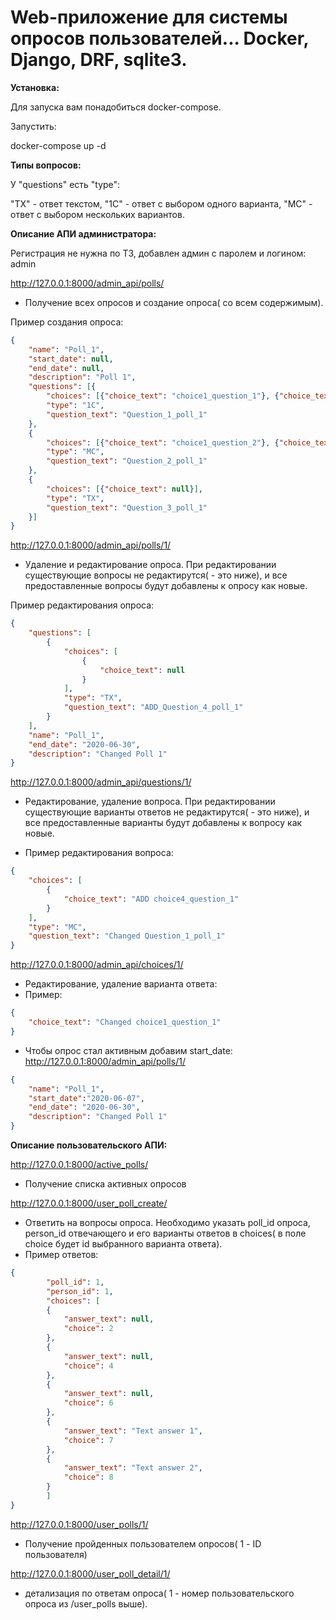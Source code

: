 Web-приложение для системы опросов пользователей... Docker, Django, DRF, sqlite3.
=====
**Установка:**

Для запуска вам понадобиться docker-compose.

Запустить:

docker-compose up -d

**Типы вопросов:**

У "questions" есть "type":

"TX" - ответ текстом,
"1C" - ответ с выбором одного варианта,
"MC" - ответ с выбором нескольких вариантов.


**Описание АПИ администратора:**

Регистрация не нужна по ТЗ, добавлен админ с паролем и логином: admin

http://127.0.0.1:8000/admin_api/polls/

- Получение всех опросов и создание опроса( со всем содержимым).

Пример создания опроса:
```json
{
    "name": "Poll_1",
    "start_date": null,
    "end_date": null,
    "description": "Poll 1",
    "questions": [{
        "choices": [{"choice_text": "choice1_question_1"}, {"choice_text": "choice2_question_1"}, {"choice_text": "choice3_question_1"}],
        "type": "1C",
        "question_text": "Question_1_poll_1"
    },
    {
        "choices": [{"choice_text": "choice1_question_2"}, {"choice_text": "choice2_question_2"}, {"choice_text": "choice3_question_2"}],
        "type": "MC",
        "question_text": "Question_2_poll_1"
    },
    {
        "choices": [{"choice_text": null}],
        "type": "TX",
        "question_text": "Question_3_poll_1"
    }]
}
```

http://127.0.0.1:8000/admin_api/polls/1/

- Удаление и редактирование опроса. При редактировании существующие вопросы не редактирутся( - это ниже), и все предоставленные вопросы будут добавлены к опросу как новые.

Пример редактирования опроса:
```json
{
    "questions": [
        {
            "choices": [
                {
                    "choice_text": null
                }
            ],
            "type": "TX",
            "question_text": "ADD_Question_4_poll_1"
        }
    ],
    "name": "Poll_1",
    "end_date": "2020-06-30",
    "description": "Changed Poll 1"
}
```

http://127.0.0.1:8000/admin_api/questions/1/
- Редактирование, удаление вопроса. При редактировании существующие варианты ответов не редактирутся( - это ниже), и все предоставленные варианты будут добавлены к вопросу как новые.

- Пример редактирования вопроса:
```json
{
    "choices": [
        {
            "choice_text": "ADD choice4_question_1"
        }
    ],
    "type": "MC",
    "question_text": "Changed Question_1_poll_1"
}
```

http://127.0.0.1:8000/admin_api/choices/1/
- Редактирование, удаление варианта ответа:
- Пример:
```json
{
    "choice_text": "Changed choice1_question_1"
}
```

- Чтобы опрос стал активным добавим start_date:
http://127.0.0.1:8000/admin_api/polls/1/
```json
{
    "name": "Poll_1",
    "start_date":"2020-06-07",
    "end_date": "2020-06-30",
    "description": "Changed Poll 1"
}
```



**Описание пользовательского АПИ:**

http://127.0.0.1:8000/active_polls/
- Получение списка активных опросов

http://127.0.0.1:8000/user_poll_create/
- Ответить на вопросы опроса. Необходимо указать poll_id опроса, person_id отвечающего и его варианты ответов в choices( в поле choice будет id выбранного варианта ответа).
- Пример ответов:
```json
{
        "poll_id": 1,
        "person_id": 1,
        "choices": [
        {
            "answer_text": null,
            "choice": 2
        },
        {
            "answer_text": null,
            "choice": 4
        },
        {
            "answer_text": null,
            "choice": 6
        },
        {
            "answer_text": "Text answer 1",
            "choice": 7
        },
        {
            "answer_text": "Text answer 2",
            "choice": 8
        }
        ]
}
```

http://127.0.0.1:8000/user_polls/1/
- Получение пройденных пользователем опросов( 1 - ID пользователя)

http://127.0.0.1:8000/user_poll_detail/1/
- детализация по ответам опроса( 1 - номер пользовательского опроса из /user_polls выше). 
